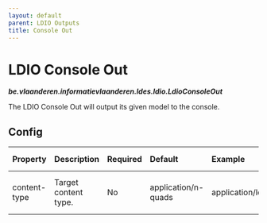 ```yaml
---
layout: default
parent: LDIO Outputs
title: Console Out
---
```


# LDIO Console Out
***be.vlaanderen.informatievlaanderen.ldes.ldio.LdioConsoleOut***

The LDIO Console Out will output its given model to the console.

## Config

| Property     | Description          | Required | Default             | Example                     | Supported values                                              |
|:-------------|:---------------------|:---------|:--------------------|:----------------------------|:--------------------------------------------------------------|
| content-type | Target content type. | No       | application/n-quads | application/ld+json         | Any type supported by [Apache Jena](https://jena.apache.org/) |